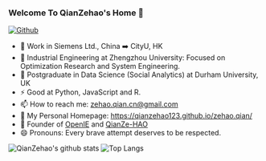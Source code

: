 ### Welcome To QianZehao's Home 👋

<!--
**QianZeHao123/QianZeHao123** is a ✨ _special_ ✨ repository because its `README.md` (this file) appears on your GitHub profile.
Here are some ideas to get you started:
- 🔭 I’m currently working on ...
- 🌱 I’m currently learning ...
- 👯 I’m looking to collaborate on ...
- 🤔 I’m looking for help with ...
- 💬 Ask me about ...
- 📫 How to reach me: ...
- 😄 Pronouns: ...
- ⚡ Fun fact: ...
-->
[![Github](https://img.shields.io/github/followers/QianZeHao123?label=Follow&style=social)](https://github.com/QianZeHao123)
<!-- <img src="https://visitor-badge.laobi.icu/badge?page_id=QianZeHao123" alt="visitor badge"/> -->
- 🐂 Work in Siemens Ltd., China ➡️ CityU, HK
- 🔭 Industrial Engineering at Zhengzhou University: Focused on Optimization Research and System Engineering.
- 🌱 Postgraduate in Data Science (Social Analytics) at Durham University, UK
- ⚡ Good at Python, JavaScript and R.
- 📫 How to reach me: zehao.qian.cn@gmail.com
- 💬 My Personal Homepage: https://qianzehao123.github.io/zehao.qian/
- 👯 Founder of [OpenIE](https://github.com/Open-Source-Intelligent-Engineering) and [QianZe-HAO](https://github.com/QianZe-HAO)
- 😄 Pronouns: Every brave attempt deserves to be respected.<br>
<!-- My ![Visitor Count](https://profile-counter.glitch.me/qianzehao123/count.svg) Visitors.<br> -->
<!-- [![Top Langs](https://github-readme-stats.vercel.app/api/top-langs/?username=qianzehao123&layout=compact&text_color=daf7dc&bg_color=151515)](https://github.com/qianzehao123/github-readme-stats)<br> -->
<!-- ![Christmas's GitHub stats](https://github-readme-stats.vercel.app/api?username=qianzehao123&show_icons=true&theme=tokyonight) -->
![QianZehao's github stats](https://github-readme-stats.vercel.app/api?username=QianZeHao123&show_icons=true&count_private=true&line_height=40&hide_border=true&theme=gruvbox)
![Top Langs](https://github-readme-stats.vercel.app/api/top-langs/?username=QianZeHao123&hide=typst,html,jupyter%20notebook,tex&exclude_repo=python_vim&hide_border=true&theme=synthwave)
